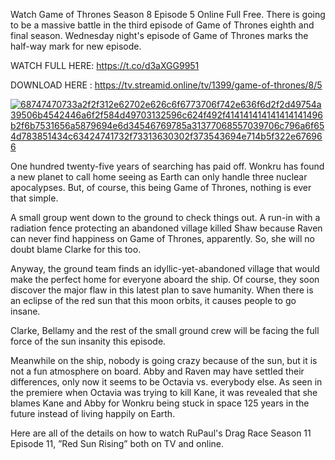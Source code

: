 Watch Game of Thrones Season 8 Episode 5 Online Full Free. There is going to be a massive battle in the third episode of Game of Thrones eighth and final season. Wednesday night's episode of Game of Thrones marks the half-way mark for new episode.

WATCH FULL HERE: https://t.co/d3aXGG9951

DOWNLOAD HERE : https://tv.streamid.online/tv/1399/game-of-thrones/8/5

</p>
<p><a href="https://t.co/d3aXGG9951" rel="nofollow noindex noopener external"><img src="https://camo.githubusercontent.com/96dbab68d11c27d5af9f350771c31fe4f2759fdb/68747470733a2f2f312e62702e626c6f6773706f742e636f6d2f2d49754a39506b4542446a6f2f584d49703132596c624f492f414141414141414141496b2f6b7531656a5879694e6d34546769785a31377068557039706c796a6f654d783851434c63424741732f73313630302f373543694e714b5f322e676966" alt="68747470733a2f2f312e62702e626c6f6773706f742e636f6d2f2d49754a39506b4542446a6f2f584d49703132596c624f492f414141414141414141496b2f6b7531656a5879694e6d34546769785a31377068557039706c796a6f654d783851434c63424741732f73313630302f373543694e714b5f322e676966" /></a></p>

One hundred twenty-five years of searching has paid off. Wonkru has found a new planet to call home seeing as Earth can only handle three nuclear apocalypses. But, of course, this being Game of Thrones, nothing is ever that simple.

A small group went down to the ground to check things out. A run-in with a radiation fence protecting an abandoned village killed Shaw because Raven can never find happiness on Game of Thrones, apparently. So, she will no doubt blame Clarke for this too.

Anyway, the ground team finds an idyllic-yet-abandoned village that would make the perfect home for everyone aboard the ship. Of course, they soon discover the major flaw in this latest plan to save humanity. When there is an eclipse of the red sun that this moon orbits, it causes people to go insane.

Clarke, Bellamy and the rest of the small ground crew will be facing the full force of the sun insanity this episode.

Meanwhile on the ship, nobody is going crazy because of the sun, but it is not a fun atmosphere on board. Abby and Raven may have settled their differences, only now it seems to be Octavia vs. everybody else. As seen in the premiere when Octavia was trying to kill Kane, it was revealed that she blames Kane and Abby for Wonkru being stuck in space 125 years in the future instead of living happily on Earth.

Here are all of the details on how to watch RuPaul's Drag Race Season 11 Episode 11, ”Red Sun Rising” both on TV and online.
